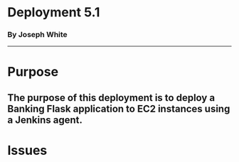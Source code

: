 # Deployment 5.1
### By Joseph White
--------

# Purpose

The purpose of this deployment is to deploy a Banking Flask application to EC2 instances using a Jenkins agent.
--------
# Issues
